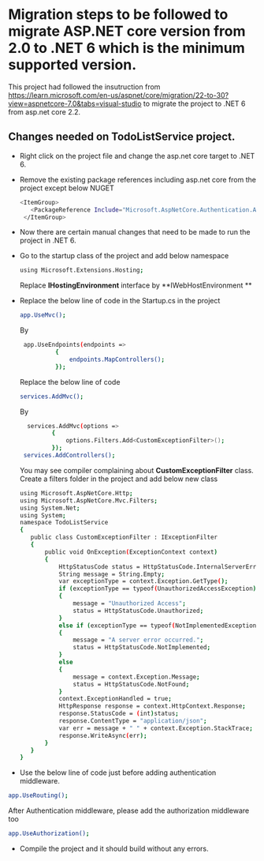 # Migration steps to be followed to migrate ASP.NET core version from 2.0 to .NET 6 which is the minimum supported version. 

This project had followed the insutruction from  https://learn.microsoft.com/en-us/aspnet/core/migration/22-to-30?view=aspnetcore-7.0&tabs=visual-studio to migrate the project to .NET 6 from asp.net core 2.2.  

## Changes needed on TodoListService project.  

- Right click on the project file and change the asp.net core target to .NET 6. 
- Remove the existing package references including asp.net core from the project except below NUGET 

   ```sh
  <ItemGroup> 
      <PackageReference Include="Microsoft.AspNetCore.Authentication.AzureAD.UI" Version="2.2.0" /> 
    </ItemGroup> 
  ```
- Now there are certain manual changes that need to be made to run the project in .NET 6.  
- Go to the startup class of the project and add below namespace  

   ```sh
  using Microsoft.Extensions.Hosting; 
  ```
  Replace **IHostingEnvironment** interface by **IWebHostEnvironment **
- Replace the below line of code in the Startup.cs in the project  
 
  ```sh
  app.UseMvc(); 
  ```
 
   By

    ```sh
     app.UseEndpoints(endpoints => 
              { 
                  endpoints.MapControllers(); 
              }); 
    ```
  Replace the below line of code  
  
  ```sh
  services.AddMvc();  
  ```
  By
  
   ```sh
     services.AddMvc(options => 
            { 
                options.Filters.Add<CustomExceptionFilter>(); 
            }); 
    services.AddControllers(); 
    ```
    You may see compiler complaining about **CustomExceptionFilter** class. Create a filters folder in the project and add below new class  
    
     ```sh
    using Microsoft.AspNetCore.Http; 
    using Microsoft.AspNetCore.Mvc.Filters; 
    using System.Net; 
    using System; 
    namespace TodoListService 
    { 
        public class CustomExceptionFilter : IExceptionFilter 
        { 
            public void OnException(ExceptionContext context) 
            { 
                HttpStatusCode status = HttpStatusCode.InternalServerError; 
                String message = String.Empty; 
                var exceptionType = context.Exception.GetType(); 
                if (exceptionType == typeof(UnauthorizedAccessException)) 
                { 
                    message = "Unauthorized Access"; 
                    status = HttpStatusCode.Unauthorized; 
                } 
                else if (exceptionType == typeof(NotImplementedException)) 
                { 
                    message = "A server error occurred."; 
                    status = HttpStatusCode.NotImplemented; 
                } 
                else 
                { 
                    message = context.Exception.Message; 
                    status = HttpStatusCode.NotFound; 
                } 
                context.ExceptionHandled = true; 
                HttpResponse response = context.HttpContext.Response; 
                response.StatusCode = (int)status; 
                response.ContentType = "application/json"; 
                var err = message + " " + context.Exception.StackTrace; 
                response.WriteAsync(err); 
            } 
        } 
    } 
    ```
 - Use the below line of code just before adding authentication middleware. 
  
  ```sh
  app.UseRouting(); 
  ```
  After Authentication middleware, please add the authorization middleware too 
  
  ```sh
  app.UseAuthorization(); 
  ```
- Compile the project and it should build without any errors.  
